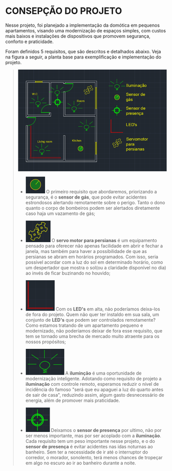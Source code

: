 # CONSEPÇÃO DO PROJETO

Nesse projeto, foi planejado a implementação da domótica em pequenos apartamentos, visando uma modernização de espaços simples, com custos mais baixos e instalações de dispositivos que promovem segurança, conforto e praticidade. 

Foram definidos 5 requisitos, que são descritos e detalhados abaixo. 
Veja na figura a seguir, a planta base para exemplificação e implementação do projeto.

>![planta](https://github.com/nobrucamargo/PI-II/blob/5d4543cf8845fec1bde823116b6a7e48084f3cf8/Imagens/planta_baixa.PNG)
>- ![sensor_gas](https://github.com/nobrucamargo/PI-II/blob/7d3d13b7c5da26f39fc0912f703d3900dedf5129/Imagens/sensor_de_gas.PNG) O primeiro requisito que abordaremos, priorizando a segurança, é o **sensor de gás**, que pode evitar acidentes estrondosos alertando remotamente sobre o perigo. Tanto o dono quanto o corpo de bombeiros podem ser alertados diretamente caso haja um vazamento de gás;
>
>- ![servo_motor](https://github.com/nobrucamargo/PI-II/blob/7463a898b29795b6de438fdc96ccdd49b52c4e2a/Imagens/servo_motor.PNG) O **servo motor para persianas** é um equipamento pensado para oferecer não apenas facilidade em abrir e fechar a janela, mas também para haver a possibilidade de que as persianas se abram em horários programados. Com isso, seria possível acordar com a luz do sol em determinado horário, como um despertador que mostra o sol(ou a claridade disponível no dia) ao invés de ficar buzinando no houvido;
>
>- ![leds](https://github.com/nobrucamargo/PI-II/blob/59cffed667fe992f91545195b9724f563d4a6070/Imagens/leds.PNG) Com os **LED's** em alta, não poderíamos deixa-los de fora do projeto. Quem não quer ter instaldo em sua sala, um conjunto de **LED's** que podem ser controlados remotamente? Como estamos tratando de um apartamento pequeno e modernizado, não poderíamos deixar de fora esse requisito, que tem se tornado uma brecha de mercado muito atraente para os nossos propósitos;
>
>- ![iluminacao](https://github.com/nobrucamargo/PI-II/blob/59cffed667fe992f91545195b9724f563d4a6070/Imagens/iluminacao.PNG) A **iluminção** é uma oportunidade de modernização inteligente. Adotando como requisito de projeto a **iluminação** com controle remoto, esperamos reduzir o nível de incidência do famoso "será que eu apaguei a luz do quarto antes de sair de casa", reduzindo assim, algum gasto desnecessário de energia, além de promover mais praticidade.
>
>- ![sensor_presenca](https://github.com/nobrucamargo/PI-II/blob/59cffed667fe992f91545195b9724f563d4a6070/Imagens/sensor_de_preseca.PNG) Deixamos o **sensor de presença** por ultimo, não por ser menos importante, mas por ser acoplado com a **iluminação**. Cada requisito tem um peso importante nesse projeto, e o do **sensor de presença** é evitar acidentes nas idas noturnas ao banheiro. Sem ter a necessidade de ir até o interruptor do corredor, o morador, sonolento, terá menos chances de tropeçar em algo no escuro ao ir ao banheiro durante a noite.


